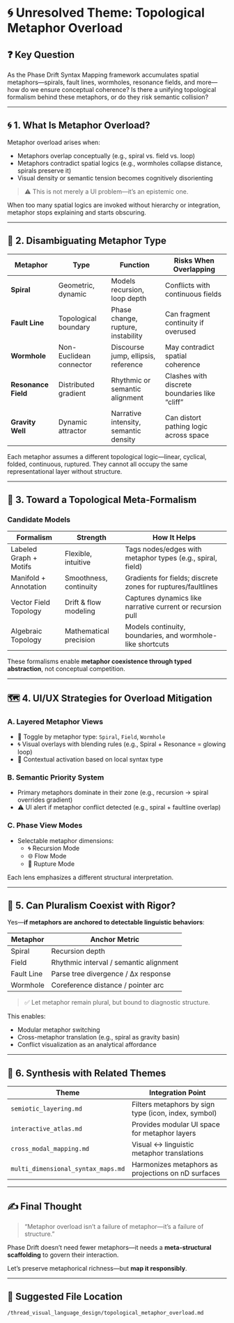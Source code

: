 # 🌀 Unresolved Theme: Topological Metaphor Overload

## ❓ Key Question
As the Phase Drift Syntax Mapping framework accumulates spatial metaphors—spirals, fault lines, wormholes, resonance fields, and more—how do we ensure conceptual coherence? Is there a unifying topological formalism behind these metaphors, or do they risk semantic collision?

---

## 🌀 1. What Is Metaphor Overload?

Metaphor overload arises when:

- Metaphors overlap conceptually (e.g., spiral vs. field vs. loop)
- Metaphors contradict spatial logics (e.g., wormholes collapse distance, spirals preserve it)
- Visual density or semantic tension becomes cognitively disorienting

> ⚠️ This is not merely a UI problem—it’s an epistemic one.

When too many spatial logics are invoked without hierarchy or integration, metaphor stops explaining and starts obscuring.

---

## 🧠 2. Disambiguating Metaphor Type

| Metaphor       | Type                   | Function                               | Risks When Overlapping                         |
|----------------|------------------------|----------------------------------------|------------------------------------------------|
| **Spiral**     | Geometric, dynamic     | Models recursion, loop depth           | Conflicts with continuous fields               |
| **Fault Line** | Topological boundary   | Phase change, rupture, instability     | Can fragment continuity if overused            |
| **Wormhole**   | Non-Euclidean connector| Discourse jump, ellipsis, reference    | May contradict spatial coherence               |
| **Resonance Field** | Distributed gradient | Rhythmic or semantic alignment       | Clashes with discrete boundaries like “cliff”  |
| **Gravity Well**| Dynamic attractor      | Narrative intensity, semantic density  | Can distort pathing logic across space         |

Each metaphor assumes a different topological logic—linear, cyclical, folded, continuous, ruptured. They cannot all occupy the same representational layer without structure.

---

## 🔧 3. Toward a Topological Meta-Formalism

### Candidate Models

| Formalism                  | Strength               | How It Helps                                                  |
|---------------------------|------------------------|----------------------------------------------------------------|
| Labeled Graph + Motifs    | Flexible, intuitive    | Tags nodes/edges with metaphor types (e.g., spiral, field)     |
| Manifold + Annotation     | Smoothness, continuity | Gradients for fields; discrete zones for ruptures/faultlines   |
| Vector Field Topology     | Drift & flow modeling  | Captures dynamics like narrative current or recursion pull     |
| Algebraic Topology        | Mathematical precision | Models continuity, boundaries, and wormhole-like shortcuts     |

These formalisms enable **metaphor coexistence through typed abstraction**, not conceptual competition.

---

## 🗺️ 4. UI/UX Strategies for Overload Mitigation

### A. Layered Metaphor Views
- 🔘 Toggle by metaphor type: `Spiral`, `Field`, `Wormhole`
- 🌀 Visual overlays with blending rules (e.g., Spiral + Resonance = glowing loop)
- 🔎 Contextual activation based on local syntax type

### B. Semantic Priority System
- Primary metaphors dominate in their zone (e.g., recursion → spiral overrides gradient)
- ⚠️ UI alert if metaphor conflict detected (e.g., spiral + faultline overlap)

### C. Phase View Modes
- Selectable metaphor dimensions: 
  - 🌀 Recursion Mode
  - 🌐 Flow Mode
  - 🌋 Rupture Mode

Each lens emphasizes a different structural interpretation.

---

## 🤹 5. Can Pluralism Coexist with Rigor?

Yes—**if metaphors are anchored to detectable linguistic behaviors**:

| Metaphor        | Anchor Metric                          |
|-----------------|----------------------------------------|
| Spiral          | Recursion depth                        |
| Field           | Rhythmic interval / semantic alignment |
| Fault Line      | Parse tree divergence / Δx response    |
| Wormhole        | Coreference distance / pointer arc     |

> ✅ Let metaphor remain plural, but bound to diagnostic structure.

This enables:
- Modular metaphor switching
- Cross-metaphor translation (e.g., spiral as gravity basin)
- Conflict visualization as an analytical affordance

---

## 🧭 6. Synthesis with Related Themes

| Theme                    | Integration Point                                             |
|--------------------------|--------------------------------------------------------------|
| `semiotic_layering.md`   | Filters metaphors by sign type (icon, index, symbol)         |
| `interactive_atlas.md`   | Provides modular UI space for metaphor layers                |
| `cross_modal_mapping.md` | Visual ↔ linguistic metaphor translations                    |
| `multi_dimensional_syntax_maps.md` | Harmonizes metaphors as projections on nD surfaces |

---

## ✍️ Final Thought

> “Metaphor overload isn’t a failure of metaphor—it’s a failure of structure.”

Phase Drift doesn’t need fewer metaphors—it needs a **meta-structural scaffolding** to govern their interaction.

Let’s preserve metaphorical richness—but **map it responsibly**.

---

## 📂 Suggested File Location

```bash
/thread_visual_language_design/topological_metaphor_overload.md
